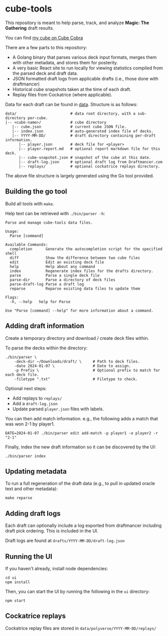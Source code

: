 # cube-tools

This repository is meant to help parse, track, and analyze **Magic: The Gathering** draft results.

You can find [my cube on Cube Cobra](https://cubecobra.com/cube/overview/polyversal)

There are a few parts to this repository:

- A Golang binary that parses various deck input formats, merges them with other metadata, and stores them for posterity.
- A very basic React site to run locally for viewing statistics compiled from the parsed deck and draft data.
- JSON formatted draft logs from applicable drafts (i.e., those done with draftmancer)
- Historical cube snapshots taken at the time of each draft.
- Replay files from Cockatrice (where applicable).

Data for each draft can be found in [data](data). Structure is as follows:

```
data/                        # data root directory, with a sub-directory per-cube.
|-- <cube-name>/             # cube directory
   |-- cube.json             # current cube JSON file.
   |-- index.json            # auto-generated index file of decks.
   |-- YYYY-MM-DD/           # draft directory containing per-draft information.
      |-- player.json        # deck file for <player>
      |-- player.report.md   # optional report markdown file for this deck.
      |-- cube-snapshot.json # snapshot of the cube at this date.
      |-- draft-log.json     # optional draft log from Draftmancer.com
      |-- replays/           # optional cockatrice replays directory.
```

The above file structure is largely generated using the Go tool provided.

## Building the go tool

Build all tools with `make`.

Help text can be retrieved with `./bin/parser -h`:

```
Parse and manage cube-tools data files.

Usage:
  Parse [command]

Available Commands:
  completion      Generate the autocompletion script for the specified shell
  diff            Show the difference between two cube files
  edit            Edit an existing deck file
  help            Help about any command
  index           Regenerate index files for the drafts directory.
  parse           Parse a single deck file
  parse-dir       Parse a directory of deck files
  parse-draft-log Parse a draft log
  reparse         Reparse existing data files to update them

Flags:
  -h, --help   help for Parse

Use "Parse [command] --help" for more information about a command.
```

## Adding draft information

Create a temporary directory and download / create deck files within.

To parse the decks within the directory:

```
./bin/parser \
    -deck-dir ~/Downloads/draft/ \     # Path to deck files.
    -date 2024-01-07 \                 # Date to assign.
    -p Prefix \                        # Optional prefix to match for each deck file.
    -filetype ".txt"                   # Filetype to check.
```

Optional next steps:

- Add replays to `replays/`
- Add a `draft-log.json`
- Update parsed `player.json` files with labels.

You can then add match information. e.g., the following adds a match that was won 2-1 by player1.

```
DATE=2024-01-07 ./bin/parser edit add-match -p player1 -o player2 -r "2-1"
```

Finally, index the new draft information so it can be discovered by the UI:

```
./bin/parser index
```

## Updating metadata

To run a full regeneration of the draft data (e.g., to pull in updated oracle text and other metadata):

```
make reparse
```

## Adding draft logs

Each draft can optionally include a log exported from draftmancer including draft pick ordering. This is included in the UI.

Draft logs are found at `drafts/YYYY-MM-DD/draft-log.json`

## Running the UI

If you haven't already, install node dependencies:

```
cd ui
npm install
```

Then, you can start the UI by running the following in the `ui` directory:

```
npm start
```

## Cockatrice replays

Cockatrice replay files are stored in `data/polyverse/YYYY-MM-DD/replays/`
